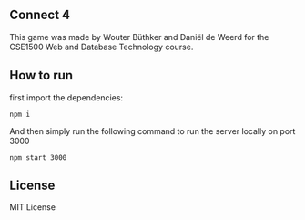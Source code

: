 ## Connect 4
This game was made by Wouter Büthker and Daniël de Weerd for the CSE1500 Web and Database Technology course.

## How to run
first import the dependencies: 

`npm i`


And then simply run the following command to run the server locally on port 3000

`npm start 3000`
    
## License
MIT License
